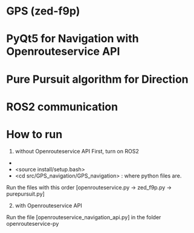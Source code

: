 # GPS (zed-f9p)
# PyQt5 for Navigation with Openrouteservice API
# Pure Pursuit algorithm for Direction
# ROS2 communication

# How to run
1. without Openrouteservice API
First, turn on ROS2
- <cd your_ros_ws>
- <source install/setup.bash>
- <cd src/GPS_navigation/GPS_navigation> : where python files are.

Run the files with this order
[openrouteservice.py -> zed_f9p.py -> purepursuit.py]

2. with Openrouteservice API

Run the file [openrouteservice_navigation_api.py] in the folder openrouteservice-py
